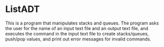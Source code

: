 # ListADT
This is a program that manipulates stacks and queues. The program asks the user for the name of an input text file and an output text file, and executes the command in the input text file to create stacks/queues, push/pop values, and print out error messages for invalid commands.
